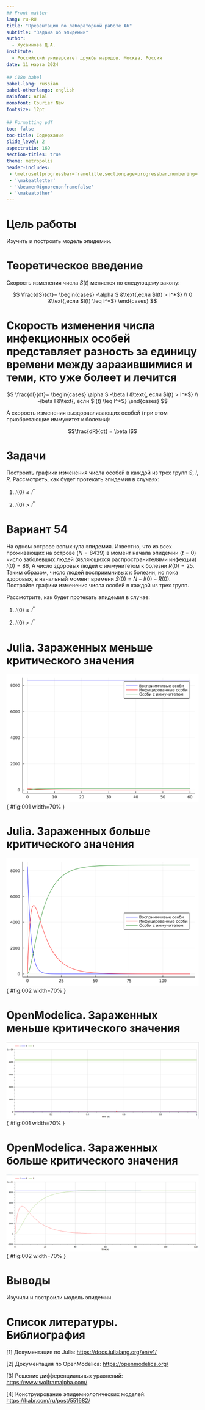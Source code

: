 ```yaml
---
## Front matter
lang: ru-RU
title: "Презентация по лабораторной работе №6"
subtitle: "Задача об эпидемии"
author:
  - Хусаинова Д.А.
institute:
  - Российский университет дружбы народов, Москва, Россия
date: 11 марта 2024

## i18n babel
babel-lang: russian 
babel-otherlangs: english 
mainfont: Arial 
monofont: Courier New 
fontsize: 12pt

## Formatting pdf
toc: false
toc-title: Содержание
slide_level: 2
aspectratio: 169
section-titles: true
theme: metropolis
header-includes:
 - \metroset{progressbar=frametitle,sectionpage=progressbar,numbering=fraction}
 - '\makeatletter'
 - '\beamer@ignorenonframefalse'
 - '\makeatother'
---
```


# Цель работы

Изучить и построить модель эпидемии.

# Теоретическое введение

Скорость изменения числа $S(t)$ меняется по следующему закону:

$$
\frac{dS}{dt}=
 \begin{cases}
	-\alpha S &\text{,если $I(t) > I^*$}
	\\   
	0 &\text{,если $I(t) \leq I^*$}
 \end{cases}
$$

# Скорость изменения числа инфекционных особей представляет разность за единицу времени между заразившимися и теми, кто уже болеет и лечится

$$
\frac{dI}{dt}=
 \begin{cases}
	\alpha S -\beta I &\text{, если $I(t) > I^*$}
	\\   
	-\beta I &\text{, если $I(t) \leq I^*$}
 \end{cases}
$$

А скорость изменения выздоравливающих особей (при этом приобретающие иммунитет к болезни):

$$\frac{dR}{dt} = \beta I$$

# Задачи

Построить графики изменения числа особей в каждой из трех групп $S$, $I$, $R$. Рассмотреть, как будет протекать эпидемия в случаях:

1.	$I(0)\leq I^*$

2.	$I(0)>I^*$

# Вариант 54 

На одном острове вспыхнула эпидемия. Известно, что из всех проживающих на острове 
$(N=8439)$ в момент начала эпидемии $(t=0)$ число заболевших людей 
(являющихся распространителями инфекции) $I(0)=86$, А число здоровых людей с иммунитетом 
к болезни $R(0)=25$. Таким образом, число людей восприимчивых к болезни, 
но пока здоровых, в начальный момент времени $S(0)=N-I(0)-R(0)$.
Постройте графики изменения числа особей в каждой из трех групп.

Рассмотрите, как будет протекать эпидемия в случае:

1.	$I(0)\leq I^*$

2.	$I(0)>I^*$

# Julia. Зараженных меньше критического значения

![ График при условии, что число зараженных меньше критического значения](image/lab6_1.png){ #fig:001 width=70% }

# Julia. Зараженных больше критического значения

![ График при условии, что число зараженных больше критического значения](image/lab6_2.png){ #fig:002 width=70% }

# OpenModelica. Зараженных меньше критического значения

![OpenModelica. График при условии, что число зараженных меньше критического значения](image/1.png){ #fig:001 width=70% }

# OpenModelica. Зараженных больше критического значения

![OpenModelica. График при условии, что число зараженных больше критического значения](image/2.png){ #fig:002 width=70% }

# Выводы

Изучили и построили модель эпидемии.

# Список литературы. Библиография

[1] Документация по Julia: https://docs.julialang.org/en/v1/

[2] Документация по OpenModelica: https://openmodelica.org/

[3] Решение дифференциальных уравнений: https://www.wolframalpha.com/

[4] Конструирование эпидемиологических моделей: https://habr.com/ru/post/551682/